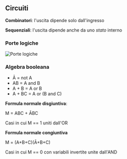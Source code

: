 ## Circuiti

**Combinatori**: l'uscita dipende solo dall'ingresso

**Sequenziali**: l'uscita dipende anche da uno *stato* interno

### Porte logiche
![Porte logiche](https://i.imgur.com/2tkF4JM.png)

### Algebra booleana

- Ā = not A
- AB = A and B
- A + B = A or B
- A + BC = A or (B and C)

**Formula normale disgiuntiva**:

M = ABC + ĀBC

Casi in cui M == 1 uniti dall'OR

**Formula normale congiuntiva**

M = (A+B+C)(Ā+B+C)

Casi in cui M == 0 con variabili invertite unite dall'AND
